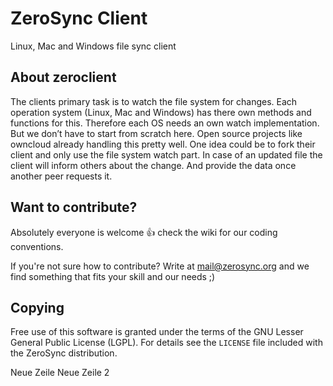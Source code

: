 # ZeroSync Client

Linux, Mac and Windows file sync client

## About zeroclient

The clients primary task is to watch the file system for changes. Each operation system (Linux, Mac and Windows) has there own methods and functions for this. Therefore each OS needs an own watch implementation. But we don’t have to start from scratch here. Open source projects like owncloud already handling this pretty well. One idea could be to fork their client and only use the file system watch part. In case of an updated file the client will inform others about the change. And provide the data once another peer requests it.


## Want to contribute?

Absolutely everyone is welcome :+1: check the wiki for our coding conventions.

If you're not sure how to contribute? Write at mail@zerosync.org and we find something that fits your skill and our needs ;)

## Copying

Free use of this software is granted under the terms of the GNU Lesser General
Public License (LGPL). For details see the `LICENSE` file included with the ZeroSync distribution.

Neue Zeile
Neue Zeile 2

